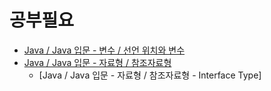 # 공부필요
- [Java / Java 입문 - 변수 / 선언 위치와 변수](#선언-위치와-변수-공부-필요)
- [Java / Java 입문 - 자료형 / 참조자료형](#참조자료형-공부-필요)
    - [Java / Java 입문 - 자료형 / 참조자료형 - Interface Type]